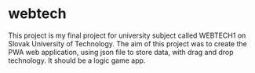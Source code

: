 # webtech
This project is my final project for university subject called WEBTECH1 on Slovak University of Technology. 
The aim of this project was to create the PWA web application, using json file to store data, with drag and drop technology. 
It should be a logic game app.
